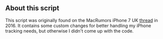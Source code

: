 ## About this script


This script was originally found on the MacRumors iPhone 7 UK [thread](https://forums.macrumors.com/threads/iphone-7-7-uk-orders-dispatches-thread.1991841/page-505) in 2016. It contains some custom changes for better handling my iPhone tracking needs, but otherwise I didn't come up with the code.